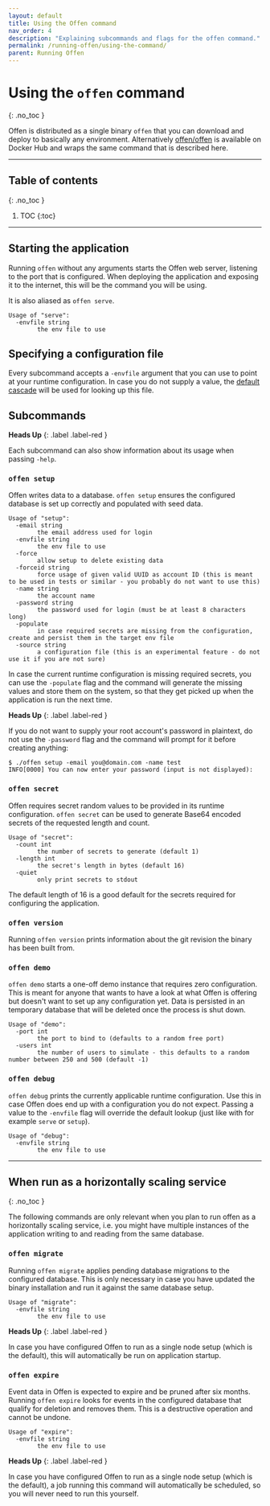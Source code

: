 ```yaml
---
layout: default
title: Using the Offen command
nav_order: 4
description: "Explaining subcommands and flags for the offen command."
permalink: /running-offen/using-the-command/
parent: Running Offen
---
```


<!--
Copyright 2020 - Offen Authors <hioffen@posteo.de>
SPDX-License-Identifier: Apache-2.0
-->

# Using the `offen` command
{: .no_toc }

Offen is distributed as a single binary `offen` that you can download and deploy to basically any environment. Alternatively [offen/offen][] is available on Docker Hub and wraps the same command that is described here.

[offen/offen]: https://hub.docker.com/r/offen/offen

---

## Table of contents
{: .no_toc }

1. TOC
{:toc}

---

## Starting the application

Running `offen` without any arguments starts the Offen web server, listening to the port that is configured. When deploying the application and exposing it to the internet, this will be the command you will be using.

It is also aliased as `offen serve`.

```
Usage of "serve":
  -envfile string
        the env file to use
```

## Specifying a configuration file

Every subcommand accepts a `-envfile` argument that you can use to point at your runtime configuration. In case you do not supply a value, the [default cascade][config-article] will be used for looking up this file.

[config-article]: /running-offen/configuring-the-application/

## Subcommands

__Heads Up__
{: .label .label-red }

Each subcommand can also show information about its usage when passing `-help`.

### `offen setup`

Offen writes data to a database. `offen setup` ensures the configured database is set up correctly and populated with seed data.

```
Usage of "setup":
  -email string
        the email address used for login
  -envfile string
        the env file to use
  -force
        allow setup to delete existing data
  -forceid string
        force usage of given valid UUID as account ID (this is meant to be used in tests or similar - you probably do not want to use this)
  -name string
        the account name
  -password string
        the password used for login (must be at least 8 characters long)
  -populate
        in case required secrets are missing from the configuration, create and persist them in the target env file
  -source string
        a configuration file (this is an experimental feature - do not use it if you are not sure)
```

In case the current runtime configuration is missing required secrets, you can use the `-populate` flag and the command will generate the missing values and store them on the system, so that they get picked up when the application is run the next time.

__Heads Up__
{: .label .label-red }

If you do not want to supply your root account's password in plaintext, do not use the `-password` flag and the command will prompt for it before creating anything:

```
$ ./offen setup -email you@domain.com -name test
INFO[0000] You can now enter your password (input is not displayed):
```

### `offen secret`

Offen requires secret random values to be provided in its runtime configuration. `offen secret` can be used to generate Base64 encoded secrets of the requested length and count.

```
Usage of "secret":
  -count int
        the number of secrets to generate (default 1)
  -length int
        the secret's length in bytes (default 16)
  -quiet
        only print secrets to stdout
```

The default length of 16 is a good default for the secrets required for configuring the application.

### `offen version`

Running `offen version` prints information about the git revision the binary has been built from.

### `offen demo`

`offen demo` starts a one-off demo instance that requires zero configuration. This is meant for anyone that wants to have a look at what Offen is offering but doesn't want to set up any configuration yet. Data is persisted in an temporary database that will be deleted once the process is shut down.

```
Usage of "demo":
  -port int
        the port to bind to (defaults to a random free port)
  -users int
        the number of users to simulate - this defaults to a random number between 250 and 500 (default -1)
```

### `offen debug`

`offen debug` prints the currently applicable runtime configuration. Use this in case Offen does end up with a configuration you do not expect. Passing a value to the `-envfile` flag will override the default lookup (just like with for example `serve` or `setup`).

```
Usage of "debug":
  -envfile string
        the env file to use
```

---

## When run as a horizontally scaling service
{: .no_toc }

The following commands are only relevant when you plan to run offen as a horizontally scaling service, i.e. you might have multiple instances of the application writing to and reading from the same database.

### `offen migrate`

Running `offen migrate` applies pending database migrations to the configured database. This is only necessary in case you have updated the binary installation and run it against the same database setup.

```
Usage of "migrate":
  -envfile string
        the env file to use
```

__Heads Up__
{: .label .label-red }

In case you have configured Offen to run as a single node setup (which is the default), this will automatically be run on application startup.

### `offen expire`

Event data in Offen is expected to expire and be pruned after six months. Running `offen expire` looks for events in the configured database that qualify for deletion and removes them. This is a destructive operation and cannot be undone.

```
Usage of "expire":
  -envfile string
        the env file to use
```

__Heads Up__
{: .label .label-red }

In case you have configured Offen to run as a single node setup (which is the default), a job running this command will automatically be scheduled, so you will never need to run this yourself.
